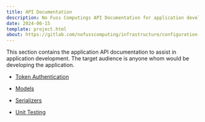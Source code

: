 ```yaml
---
title: API Documentation
description: No Fuss Computings API Documentation for application development
date: 2024-06-15
template: project.html
about: https://gitlab.com/nofusscomputing/infrastructure/configuration-management/django_app
---
```


This section contains the application API documentation to assist in application development. The target audience is anyone whom would be developing the application.

- [Token Authentication](./token_authentication.md)

- [Models](./models/index.md)

- [Serializers](./serializer/index.md)

- [Unit Testing](./tests/index.md)
